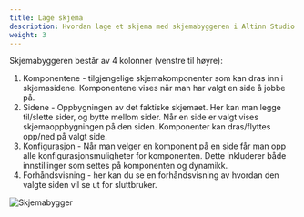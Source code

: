 ```yaml
---
title: Lage skjema
description: Hvordan lage et skjema med skjemabyggeren i Altinn Studio.
weight: 3
---
```


Skjemabyggeren består av 4 kolonner (venstre til høyre):
1. Komponentene - tilgjengelige skjemakomponenter som kan dras inn i skjemasidene. Komponentene vises når man har valgt 
en side å jobbe på.
2. Sidene - Oppbygningen av det faktiske skjemaet. Her kan man legge til/slette sider, og bytte mellom sider. Når en 
side er valgt vises skjemaoppbygningen på den siden. Komponenter kan dras/flyttes opp/ned på valgt side.
3. Konfigurasjon - Når man velger en komponent på en side får man opp alle konfigurasjonsmuligheter for komponenten. Dette
inkluderer både innstillinger som settes på komponenten og dynamikk.
4. Forhåndsvisning - her kan du se en forhåndsvisning av hvordan den valgte siden vil se ut for sluttbruker.

![Skjemabygger](https://altinncdn.no/studio/docs/images/ux-editor_forms-builder.png "Skjemabygger")

